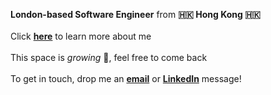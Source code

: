 **London-based Software Engineer** from **🇭🇰 Hong Kong 🇭🇰**
\
\
Click **[here](/about 'About')** to learn more about me
\
\
This space is _growing_ 🌳, feel free to come back
\
\
To get in touch, drop me an **[email](mailto:hello@mikee-chong.com 'Email')** or **[LinkedIn](https://www.linkedin.com/in/mikeechong/ 'LinkedIn')** message!
